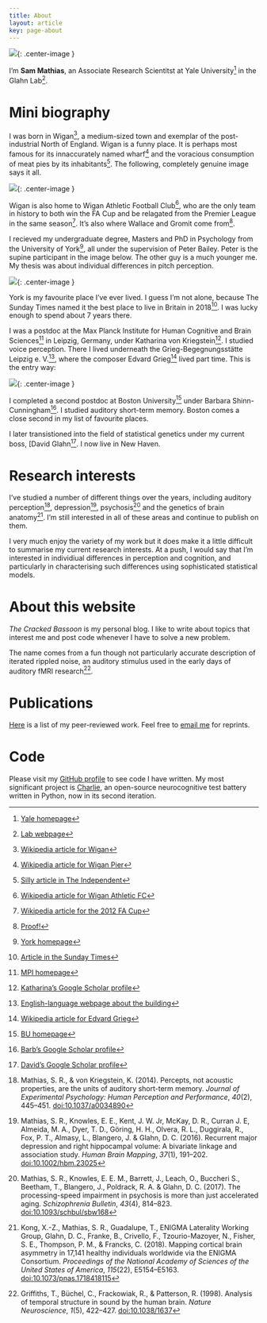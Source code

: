 ```yaml
---
title: About
layout: article
key: page-about
---
```


![](https://sammosummo.github.io/assets/images/photos/me1.jpg){: .center-image }

I’m **Sam Mathias**, an Associate Research Scientitst at Yale University[^1] in the Glahn Lab[^2].

[^1]: [Yale homepage](https://www.yale.edu)
[^2]: [Lab webpage](https://medicine.yale.edu/lab/glahn/)

# Mini biography


I was born in Wigan[^3], a medium-sized town and exemplar of the post-industrial North of England. Wigan is a funny place. It is perhaps most famous for its innaccurately named wharf[^4] and the voracious consumption of meat pies by its inhabitants[^5]. The following, completely genuine image says it all.

![](https://sammosummo.github.io/assets/images/photos/piebarm.jpg){: .center-image }

[^3]: [Wikipedia article for Wigan](https://en.wikipedia.org/wiki/Wigan)
[^4]: [Wikipedia article for Wigan Pier](https://en.wikipedia.org/wiki/Wigan_Pier)
[^5]: [Silly article in The Independent](https://www.independent.co.uk/news/long_reads/british-pie-week-2018-wigan-pooles-potato-steak-kidney-onion-cheese-a8242376.html)


Wigan is also home to Wigan Athletic Football Club[^6], who are the only team in history to both win the FA Cup and be relagated from the Premier League in the same season[^7]. It’s also where Wallace and Gromit come from[^8].

[^6]: [Wikipedia article for Wigan Athletic FC](https://en.wikipedia.org/wiki/Wigan_Athletic_F.C.)
[^7]: [Wikipedia article for the 2012 FA Cup](https://en.wikipedia.org/wiki/2012–13_FA_Cup)
[^8]: [Proof!](http://wallaceandgromit.wikia.com/wiki/Wigan)

I recieved my undergraduate degree, Masters and PhD in Psychology from the University of York[^9], all under the supervision of Peter Bailey. Peter is the supine participant in the image below. The other guy is a much younger me. My thesis was about individual differences in pitch perception.

[^9]: [York homepage](https://www.york.ac.uk)

![](https://sammosummo.github.io/assets/images/photos/me2.jpg){: .center-image }

York is my favourite place I’ve ever lived. I guess I’m not alone, because The Sunday Times named it the best place to live in Britain in 2018[^10]. I was lucky enough to spend about 7 years there.

[^10]: [Article in the Sunday Times](https://www.thetimes.co.uk/article/york-best-places-to-live-8grhj85sn)

I was a postdoc at the Max Planck Institute for Human Cognitive and Brain Sciences[^11] in Leipzig, Germany, under Katharina von Kriegstein[^12]. I studied voice perception. There I lived underneath the Grieg-Begegnungsstätte Leipzig e. V.[^13], where the composer Edvard Grieg[^14] lived part time. This is the entry way:

[^11]: [MPI homepage](https://www.mpg.de/149614/kognition_neuro)
[^12]: [Katharina’s Google Scholar profile](https://scholar.google.de/citations?user=6lGfJQMAAAAJ&hl=de)
[^13]: [English-language webpage about the building](https://www.musikermuseen.de/home/Leipzig_Edvard-Grieg-Gedenkstaette)
[^14]: [Wikipedia article for Edvard Grieg](https://en.wikipedia.org/wiki/Edvard_Grieg)

![](https://sammosummo.github.io/assets/images/photos/talstrasse.jpg){: .center-image }

I completed a second postdoc at Boston University[^15] under Barbara Shinn-Cunningham[^16]. I studied auditory short-term memory. Boston comes a close second in my list of favourite places.

I later transistioned into the field of statistical genetics under my current boss, [David Glahn[^17]. I now live in New Haven.

[^15]: [BU homepage](http://www.bu.edu)
[^16]: [Barb’s Google Scholar profile](https://scholar.google.com/citations?user=cz-8qKoAAAAJ&hl=en)
[^17]: [David’s Google Scholar profile](https://scholar.google.com/citations?user=S1egpyMAAAAJ&hl=en)

# Research interests


I’ve studied a number of different things over the years, including auditory perception[^18], depression[^19], psychosis[^20] and the genetics of brain anatomy[^21]. I’m still interested in all of these areas and continue to publish on them.

[^18]: Mathias, S. R., & von Kriegstein, K. (2014). Percepts, not acoustic properties, are the units of auditory short-term memory. *Journal of Experimental Psychology: Human Perception and Performance*, *40*(2), 445–451. [doi:10.1037/a0034890](https://doi.org/10.1037/a0034890)
[^19]: Mathias, S. R., Knowles, E. E., Kent, J. W. Jr, McKay, D. R., Curran J. E, Almeida, M. A., Dyer, T. D., Göring, H. H., Olvera, R. L., Duggirala, R., Fox, P. T., Almasy, L., Blangero, J. & Glahn, D. C. (2016). Recurrent major depression and right hippocampal volume: A bivariate linkage and association study. *Human Brain Mapping*, *37*(1), 191–202. [doi:10.1002/hbm.23025](https://doi.org/10.1002/hbm.23025)
[^20]: Mathias, S. R., Knowles, E. E. M., Barrett, J., Leach, O., Buccheri S., Beetham, T., Blangero, J., Poldrack, R. A. & Glahn, D. C. (2017). The processing-speed impairment in psychosis is more than just accelerated aging. *Schizophrenia Bulletin*, *43*(4), 814–823. [doi:10.1093/schbul/sbw168](https://doi.org/10.1093/schbul/sbw168)
[^21]: Kong, X.-Z., Mathias, S. R., Guadalupe, T., ENIGMA Laterality Working Group, Glahn, D. C., Franke, B., Crivello, F., Tzourio-Mazoyer, N., Fisher, S. E., Thompson, P. M., & Francks, C. (2018). Mapping cortical brain asymmetry in 17,141 healthy individuals worldwide via the ENIGMA Consortium. *Proceedings of the National Academy of Sciences of the United States of America*, *115*(22), E5154–E5163. [doi:10.1073/pnas.1718418115](https://doi.org/doi:10.1073/pnas.1718418115)

I very much enjoy the variety of my work but it does make it a little difficult to summarise my current research interests. At a push, I would say that I’m interested in individiual differences in perception and cognition, and particularly in characterising such differences using sophisticated statistical models.

# About this website

*The Cracked Bassoon* is my personal blog. I like to write about topics that interest me and post code whenever I have to solve a new problem.

The name comes from a fun though not particularly accurate description of iterated rippled noise, an auditory stimulus used in the early days of auditory fMRI research[^22].

[^22]: Griffiths, T., Büchel, C., Frackowiak, R., & Patterson, R. (1998). Analysis of temporal structure in sound by the human brain. *Nature Neuroscience*, *1*(5), 422–427. [doi:10.1038/1637](https://doi.org/10.1038/1637)

# Publications

[Here]() is a list of my peer-reviewed work. Feel free to [email me]() for reprints.

# Code

Please visit my [GitHub profile]() to see code I have written. My most significant project is [Charlie](), an open-source neurocognitive test battery written in Python, now in its second iteration.